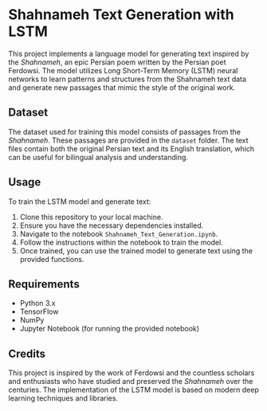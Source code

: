 # Shahnameh Text Generation with LSTM

This project implements a language model for generating text inspired by the *Shahnameh*, an epic Persian poem written by the Persian poet Ferdowsi. The model utilizes Long Short-Term Memory (LSTM) neural networks to learn patterns and structures from the Shahnameh text data and generate new passages that mimic the style of the original work.

## Dataset

The dataset used for training this model consists of passages from the *Shahnameh*. These passages are provided in the `dataset` folder. The text files contain both the original Persian text and its English translation, which can be useful for bilingual analysis and understanding.

## Usage

To train the LSTM model and generate text:

1. Clone this repository to your local machine.
2. Ensure you have the necessary dependencies installed. 
3. Navigate to the notebook `Shahnameh_Text_Generation.ipynb`.
4. Follow the instructions within the notebook to train the model.
5. Once trained, you can use the trained model to generate text using the provided functions.

## Requirements

- Python 3.x
- TensorFlow
- NumPy
- Jupyter Notebook (for running the provided notebook)

## Credits

This project is inspired by the work of Ferdowsi and the countless scholars and enthusiasts who have studied and preserved the *Shahnameh* over the centuries. The implementation of the LSTM model is based on modern deep learning techniques and libraries.
